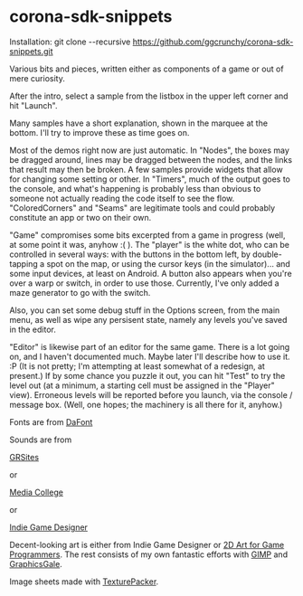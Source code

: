 corona-sdk-snippets
===================

Installation: git clone --recursive https://github.com/ggcrunchy/corona-sdk-snippets.git

Various bits and pieces, written either as components of a game or out of mere curiosity.

After the intro, select a sample from the listbox in the upper left corner and hit "Launch".

Many samples have a short explanation, shown in the marquee at the bottom. I'll try to improve these
as time goes on.

Most of the demos right now are just automatic. In "Nodes", the boxes may be dragged around, lines may be
dragged between the nodes, and the links that result may then be broken. A few samples provide widgets that
allow for changing some setting or other. In "Timers", much of the output goes to the console, and what's
happening is probably less than obvious to someone not actually reading the code itself to see the flow.
"ColoredCorners" and "Seams" are legitimate tools and could probably constitute an app or two on their own.

"Game" compromises some bits excerpted from a game in progress (well, at some point it was, anyhow :( ). The
"player" is the white dot, who can be controlled in several ways: with the buttons in the bottom left, by
double-tapping a spot on the map, or using the cursor keys (in the simulator)... and some input devices, at
least on Android. A button also appears when you're over a warp or switch, in order to use those. Currently,
I've only added a maze generator to go with the switch.

Also, you can set some debug stuff in the Options screen, from the main menu, as well as wipe any persisent
state, namely any levels you've saved in the editor.

"Editor" is likewise part of an editor for the same game. There is a lot going on, and I haven't documented
much. Maybe later I'll describe how to use it. :P (It is not pretty; I'm attempting at least somewhat of a
redesign, at present.) If by some chance you puzzle it out, you can hit "Test" to try the level out (at a
minimum, a starting cell must be assigned in the "Player" view). Erroneous levels will be reported before
you launch, via the console / message box. (Well, one hopes; the machinery is all there for it, anyhow.)

Fonts are from [DaFont](http://www.DaFont.com)

Sounds are from

[GRSites](http://www.grsites.com/archive/sounds/)

or

[Media College](http://www.mediacollege.com/downloads/sound-effects/)

or

[Indie Game Designer](http://indiegamedesigner.com/)

Decent-looking art is either from Indie Game Designer or [2D Art for Game Programmers](http://2dgameartforprogrammers.blogspot.mx).
The rest consists of my own fantastic efforts with [GIMP](http://www.gimp.org/) and [GraphicsGale](http://www.humanbalance.net/gale/us/).

Image sheets made with [TexturePacker](http://www.codeandweb.com/texturepacker).